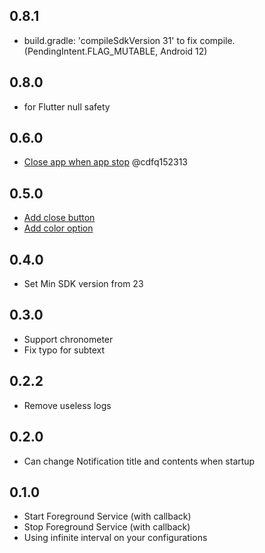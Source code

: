 ## 0.8.1

- build.gradle: 'compileSdkVersion 31' to fix compile. (PendingIntent.FLAG_MUTABLE, Android 12) 

## 0.8.0 
- for Flutter null safety

## 0.6.0

- [Close app when app stop](https://github.com/ChangJoo-Park/flutter_foreground_service_plugin/pull/17) @cdfq152313

## 0.5.0

- [Add close button](https://github.com/ChangJoo-Park/flutter_foreground_service_plugin/pull/14)
- [Add color option](https://github.com/ChangJoo-Park/flutter_foreground_service_plugin/pull/12)

## 0.4.0

- Set Min SDK version from 23

## 0.3.0

- Support chronometer
- Fix typo for subtext

## 0.2.2

- Remove useless logs

## 0.2.0

- Can change Notification title and contents when startup

## 0.1.0

- Start Foreground Service (with callback)
- Stop Foreground Service (with callback)
- Using infinite interval on your configurations

